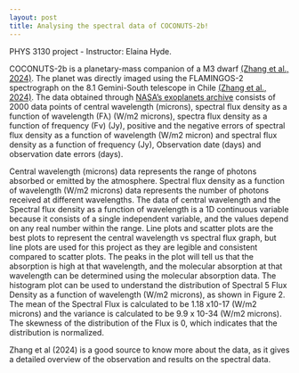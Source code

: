 ```yaml
---
layout: post
title: Analysing the spectral data of COCONUTS-2b!
---
```


PHYS 3130 project - Instructor: Elaina Hyde.

COCONUTS-2b is a planetary-mass companion of a M3 dwarf [(Zhang et al., 2024)](https://arxiv.org/abs/2410.10939). The planet was directly imaged using the FLAMINGOS-2 spectrograph on the 8.1 Gemini-South telescope in Chile [(Zhang et al., 2024)](https://arxiv.org/abs/2410.10939). The data obtained through [NASA’s exoplanets archive](https://exoplanetarchive.ipac.caltech.edu) consists of 2000 data points of central wavelength (microns), spectral flux density as a function of wavelength (Fλ) (W/m2 microns), spectra flux density as a function of frequency (Fν) (Jy), positive and the negative errors of spectral flux density as a function of wavelength (W/m2 micron) and spectral flux density as a function of frequency (Jy), Observation date (days) and observation date errors (days). 

Central wavelength (microns) data represents the range of photons absorbed or emitted by the atmosphere. Spectral flux density as a function of wavelength (W/m2 microns) data represents the number of photons received at different wavelengths. The data of central wavelength and the Spectral flux density as a function of wavelength is a 1D continuous variable because it consists of a single independent variable, and the values depend on any real number within the range. Line plots and scatter plots are the best plots to represent the central wavelength vs spectral flux graph, but line plots are used for this project as they are legible and consistent compared to scatter plots. The peaks in the plot will tell us that the absorption is high at that wavelength, and the molecular absorption at that wavelength can be determined using the molecular absorption data. The histogram plot can be used to understand the distribution of Spectral 5 Flux Density as a function of wavelength (W/m2 microns), as shown in Figure 2. The mean of the Spectral Flux is calculated to be 1.18 x10-17 (W/m2 microns) and the variance is calculated to be 9.9 x 10-34 (W/m2 microns). The skewness of the distribution of the Flux is 0, which indicates that the distribution is normalized.

Zhang et al (2024) is a good source to know more about the data, as it gives a detailed overview of the observation and results on the spectral data.
